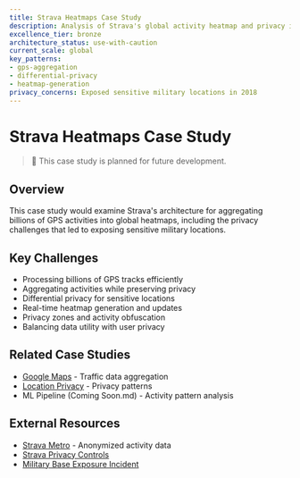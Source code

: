 ```yaml
---
title: Strava Heatmaps Case Study
description: Analysis of Strava's global activity heatmap and privacy implications
excellence_tier: bronze
architecture_status: use-with-caution
current_scale: global
key_patterns:
- gps-aggregation
- differential-privacy
- heatmap-generation
privacy_concerns: Exposed sensitive military locations in 2018
---
```


# Strava Heatmaps Case Study

> 🚧 This case study is planned for future development.

## Overview
This case study would examine Strava's architecture for aggregating billions of GPS activities into global heatmaps, including the privacy challenges that led to exposing sensitive military locations.

## Key Challenges
- Processing billions of GPS tracks efficiently
- Aggregating activities while preserving privacy
- Differential privacy for sensitive locations
- Real-time heatmap generation and updates
- Privacy zones and activity obfuscation
- Balancing data utility with user privacy

## Related Case Studies
- [Google Maps](google-maps.md) - Traffic data aggregation
- [Location Privacy](../pattern-library/location-privacy.md/) - Privacy patterns
- ML Pipeline (Coming Soon.md) - Activity pattern analysis

## External Resources
- [Strava Metro](https:/metro.strava.com/) - Anonymized activity data
- [Strava Privacy Controls](https:/support.strava.com/hc/en-us/articles/115000173384/)
- [Military Base Exposure Incident](https:/www.bbc.com/news/technology-42853072/)